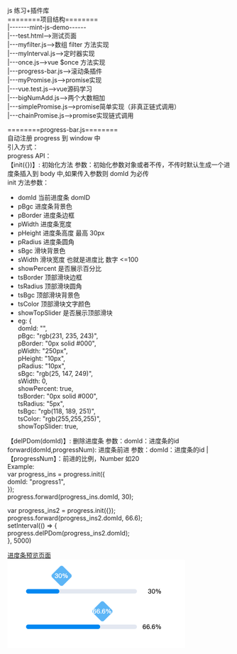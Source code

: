 js 练习+插件库  
========项目结构========  
|-------mint-js-demo------  
|---test.html-->测试页面  
|---myfilter.js-->数组 filter 方法实现  
|---myInterval.js-->定时器实现  
|---once.js-->vue $once 方法实现  
|---progress-bar.js-->滚动条插件  
|---myPromise.js-->promise实现  
|---vue.test.js-->vue源码学习  
|---bigNumAdd.js-->两个大数相加  
|---simplePromise.js-->promise简单实现（非真正链式调用）  
|---chainPromise.js-->promise实现链式调用    
  
========progress-bar.js========  
自动注册 progress 到 window 中   
引入方式：<script src="./progress-bar.js"></script>  
progress API：  
【init({})】: 初始化方法 参数：初始化参数对象或者不传，不传时默认生成一个进度条插入到 body 中,如果传入参数则 domId 为必传  
init 方法参数：  
- domId 当前进度条 domID  
- pBgc 进度条背景色  
- pBorder 进度条边框  
- pWidth 进度条宽度  
- pHeight 进度条高度 最高 30px  
- pRadius 进度条圆角  
- sBgc 滑块背景色  
- sWidth 滑块宽度 也就是进度比 数字 <=100  
- showPercent 是否展示百分比  
- tsBorder 顶部滑块边框  
- tsRadius 顶部滑块圆角  
- tsBgc 顶部滑块背景色  
- tsColor 顶部滑块文字颜色  
- showTopSlider 是否展示顶部滑块  
- eg: {  
  domId: "",  
  pBgc: "rgb(231, 235, 243)",  
  pBorder: "0px solid #000",  
  pWidth: "250px",  
  pHeight: "10px",  
  pRadius: "10px",  
  sBgc: "rgb(25, 147, 249)",  
  sWidth: 0,  
  showPercent: true,  
  tsBorder: "0px solid #000",  
  tsRadius: "5px",  
  tsBgc: "rgb(118, 189, 251)",  
  tsColor: "rgb(255,255,255)",  
  showTopSlider: true,  

【delPDom(domId)】: 删除进度条 参数：domId：进度条的id forward(domId,progressNum): 进度条前进 参数：domId：进度条的id | 【progressNum】：前进的比例，Number 如20   
Example:  
var progress_ins = progress.init({  
  domId: "progress1",  
});  
progress.forward(progress_ins.domId, 30);  
  
var progress_ins2 = progress.init({});  
progress.forward(progress_ins2.domId, 66.6);  
setInterval(() => {  
    progress.delPDom(progress_ins2.domId);  
}, 5000)  

[进度条预览页面](http://39.97.119.181/mint-js-demo/test.html)  
![进度条图片示例：](./imgs/进度条.png)
